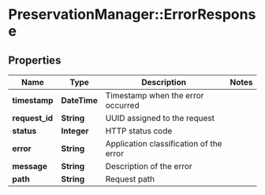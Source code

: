 # PreservationManager::ErrorResponse

## Properties
Name | Type | Description | Notes
------------ | ------------- | ------------- | -------------
**timestamp** | **DateTime** | Timestamp when the error occurred | 
**request_id** | **String** | UUID assigned to the request | 
**status** | **Integer** | HTTP status code | 
**error** | **String** | Application classification of the error | 
**message** | **String** | Description of the error | 
**path** | **String** | Request path | 

